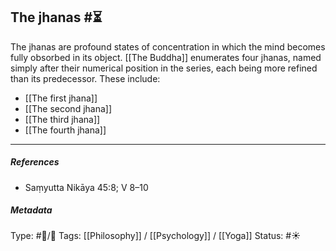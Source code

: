 ## The jhanas  #⏳ 

The jhanas are profound states of concentration in which the mind becomes fully obsorbed in its object. [[The Buddha]] enumerates four jhanas, named simply after their numerical position in the series, each being more refined than its predecessor. These include: 

- [[The first jhana]] 
- [[The second jhana]] 
- [[The third jhana]]
- [[The fourth jhana]] 

___

##### References

- Saṃyutta Nikāya 45:8; V 8–10

##### Metadata
Type: #🔵/🔵 
Tags: [[Philosophy]] / [[Psychology]] / [[Yoga]]
Status: #☀️ 